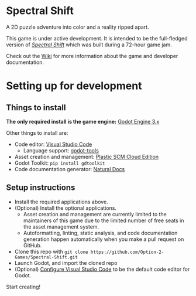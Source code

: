 # Spectral Shift

A 2D puzzle adventure into color and a reality ripped apart.

This game is under active development.
It is intended to be the full-fledged version of
[*Spectral Shift*](https://option2games.itch.io/spectral-shift)
 which was built during a 72-hour game jam.

 Check out the [Wiki](https://github.com/Option-2-Games/Spectral-Shift/wiki) for more information about the game and developer documentation.

# Setting up for development

## Things to install

**The only required install is the game engine:** [Godot Engine 3.x](https://godotengine.org/download#links)

Other things to install are:

- Code editor: [Visual Studio Code](https://code.visualstudio.com)
  - Language support: [godot-tools](https://marketplace.visualstudio.com/items?itemName=geequlim.godot-tools)
- Asset creation and management: [Plastic SCM Cloud Edition](https://www.plasticscm.com/download)
- Godot Toolkit: `pip install gdtoolkit`
- Code documentation generator: [Natural Docs](https://www.naturaldocs.org/download/)

## Setup instructions
- Install the required applications above.
- (Optional) Install the optional applications.
  - Asset creation and management are currently limited to the maintainers of this game due to the limited number of free seats in the asset management system.
  - Autoformatting, linting, static analysis, and code documentation generation happen automatically when you make a pull request on GitHub.
- Clone this repo with `git clone https://github.com/Option-2-Games/Spectral-Shift.git`
- Launch Godot, and import the cloned repo
- (Optional) [Configure Visual Studio Code](https://docs.godotengine.org/en/stable/tutorials/editor/external_editor.html?highlight=external%20editor) to be the default code editor for Godot.

Start creating!